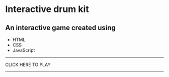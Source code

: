 # Interactive drum kit

## An interactive game created using

- HTML
- CSS
- JavaScript

---

CLICK HERE TO PLAY

---
